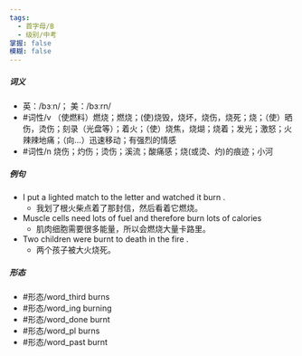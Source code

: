 ```yaml
---
tags:
  - 首字母/B
  - 级别/中考
掌握: false
模糊: false
---
```

##### 词义
- 英：/bɜːn/； 美：/bɜːrn/
- #词性/v  （使燃料）燃烧；燃烧；(使)烧毁，烧坏，烧伤，烧死；烧；（使）晒伤，烫伤；刻录（光盘等）；着火；（使）烧焦，烧煳；烧着；发光；激怒；火辣辣地痛；（向…）迅速移动；有强烈的情感
- #词性/n  烧伤；灼伤；烫伤；溪流；酸痛感；烧(或烫、灼)的痕迹；小河
##### 例句
- I put a lighted match to the letter and watched it burn .
	- 我划了根火柴点着了那封信，然后看着它燃烧。
- Muscle cells need lots of fuel and therefore burn lots of calories
	- 肌肉细胞需要很多能量，所以会燃烧大量卡路里。
- Two children were burnt to death in the fire .
	- 两个孩子被大火烧死。
##### 形态
- #形态/word_third burns
- #形态/word_ing burning
- #形态/word_done burnt
- #形态/word_pl burns
- #形态/word_past burnt
